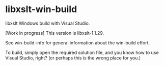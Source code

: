 # libxslt-win-build

libxslt Windows build with Visual Studio.

[Work in progress] This version is libxslt-1.1.29.

See win-build-info for general information about the
win-build effort.

To build, simply open the required solution file, and
you know how to use Visual Studio, right?
(or perhaps this is the wrong place for you.)
